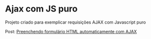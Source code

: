 # Ajax com JS puro

Projeto criado para exemplicar requisições AJAX com Javascript puro

Post: [Preenchendo formulário HTML automaticamente com AJAX](http://blog.matheuscastiglioni.com.br/requisicoes-ajax-com-javascript)
